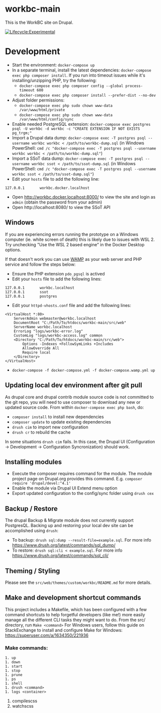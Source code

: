 workbc-main
===========

This is the WorkBC site on Drupal.

[![Lifecycle:Experimental](https://img.shields.io/badge/Lifecycle-Experimental-339999)](https://github.com/bcgov/workbc-ssot)

# Development
- Start the environment: `docker-compose up`
- In a separate terminal, install the latest dependencies: `docker-compose exec php composer install`. If you run into timeout issues while it's installing/unzipping PHP, try the following:
  - `docker-compose exec php composer config --global process-timeout 600`
  - `docker-compose exec php composer install --prefer-dist --no-dev`
- Adjust folder permissions:
  - `docker-compose exec php sudo chown www-data /var/www/html/private`
  - `docker-compose exec php sudo chown www-data /var/www/html/config/sync`
- Enable needed PostgreSQL extension: `docker-compose exec postgres psql -U workbc -d workbc -c "CREATE EXTENSION IF NOT EXISTS pg_trgm;"`
- Import a Drupal data dump: `docker-compose exec -T postgres psql --username workbc workbc < /path/to/workbc-dump.sql` (in Windows PowerShell: `cmd /c "docker-compose exec -T postgres psql --username workbc workbc < /path/to/workbc-dump.sql"`)
- Import a SSoT data dump: `docker-compose exec -T postgres psql --username workbc ssot < /path/to/ssot-dump.sql` (in Windows PowerShell: `cmd /c "docker-compose exec -T postgres psql --username workbc ssot < /path/to/ssot-dump.sql"`)
- Edit your `hosts` file to add the following line:
```
127.0.0.1       workbc.docker.localhost
```
- Open http://workbc.docker.localhost:8000/ to view the site and login as `admin` (obtain the password from your admin)
- Open http://localhost:8080/ to view the SSoT API

## Windows
If you are experiencing errors running the prototype on a Windows computer (ie. white screen of death) this is likely due to issues with WSL 2. Try unchecking "Use the WSL 2 based engine" in the Docker Desktop options.

If that doesn't work you can use [WAMP](https://www.wampserver.com/en/) as your web server and PHP service and follow the steps below:

- Ensure the PHP extension `pdo_pgsql` is actived
- Edit your `hosts` file to add the following lines:
```
127.0.0.1       workbc.localhost
127.0.0.1       ssot
127.0.0.1       postgres
```
- Edit your `httpd-vhosts.conf` file and add the following lines:
```
<VirtualHost *:80>
    ServerAdmin webmaster@workbc.localhost
    DocumentRoot "C:/Path/To/htdocs/workbc-main/src/web"
    ServerName workbc.localhost
    ErrorLog "logs/workbc-error.log"
    CustomLog "logs/workbc-access.log" common
  	<Directory "C:/Path/To/htdocs/workbc-main/src/web">
	    Options -Indexes +FollowSymLinks +Includes
    	AllowOverride All
    	Require local
  	</Directory>
</VirtualHost>
```
- `docker-compose -f docker-compose.yml -f docker-compose.wamp.yml up`

## Updating local dev environment after git pull
As drupal core and drupal contrib module source code is not committed to the git repo, you will need to use composer to download any new or updated source code. From within `docker-compose exec php bash`, do:
- `composer install` to install new dependencies
- `composer update` to update existing dependencies
- `drush cim` to import new configuration
- `drush cr` to rebuild the cache

In some situations `drush cim` fails. In this case, the Drupal UI (Configuration -> Development -> Configuration Syncronization) should work.

## Installing modules
- Execute the composer requires command for the module. The module project page on Drupal.org provides this command. E.g. `composer require 'drupal/devel:^4.1'`
- Enable the module via Drupal UI Extend menu option
- Export updated configuration to the config/sync folder using `drush cex`

## Backup / Restore
The drupal Backup & Migrate module does not currently support PostgresQL. Backing up and restoring your local dev site can be accomplished using `drush`:

- To backup: `drush sql:dump --result-file=example.sql`. For more info https://www.drush.org/latest/commands/sql_dump/
- To restore: `drush sql:cli < example.sql`. For more info https://www.drush.org/latest/commands/sql_cli/

## Theming / Styling
Please see the `src/web/themes/custom/workbc/README.md` for more details.

## Make and development shortcut commands
This project includes a Makefile, which has been configured with a few command shortcuts to help forgetful developers (like me!) more easily manage all the different CLI tasks they might want to do.
From the src/ directory, run `Make <command>`
For Windows users, follow this guide on StackExchange to install and configure Make for Windows: https://superuser.com/a/1634350/221936

### Make commands:
	1. up 
	1. down
	1. start
	1. stop
	1. prune
	1. ps
	1. shell
	1. drush <command>
	1. logs <container>
  1. compilescss
  1. watchscss
  